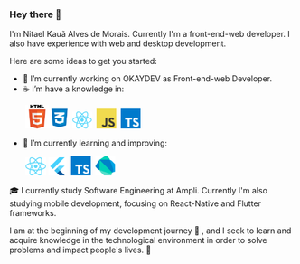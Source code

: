### Hey there 👋

I'm Nitael Kauã Alves de Morais. Currently I'm a front-end-web developer. I also have experience with web and desktop development.

Here are some ideas to get you started:

- 🔭 I’m currently working on OKAYDEV as Front-end-web Developer.
- ☕  I’m have a knowledge in:

&emsp;&emsp;<img src="https://github.com/Nitael-dev/imgs/blob/master/html5.png" width="42" title="HTML5"><img src="https://github.com/Nitael-dev/imgs/blob/master/css3.png" width="37" title="CSS3">&nbsp;<img src="https://github.com/Nitael-dev/imgs/blob/master/React.png" width="35" title="React.JS">&nbsp;&nbsp;<img src="https://github.com/Nitael-dev/imgs/blob/master/javascript.png" width="35" title="JavaScript">&nbsp;&nbsp;<img src="https://github.com/Nitael-dev/imgs/blob/master/typescript.png" width="35" title="TypeScript">
- 🌱 I’m currently learning and improving:

&emsp;&emsp;<img src="https://github.com/Nitael-dev/imgs/blob/master/react-native.png" width="37" title="React Native">&nbsp;<img src="https://github.com/Nitael-dev/imgs/blob/master/flutter.png" width="32" title="Flutter">&nbsp;&nbsp;<img src="https://github.com/Nitael-dev/imgs/blob/master/typescript.png" width="35" title="TypeScript">&nbsp;&nbsp;<img src="https://github.com/Nitael-dev/imgs/blob/master/dart.png" width="35" title="Dart">

🎓 I currently study Software Engineering at Ampli. Currently I'm also studying mobile development, focusing on React-Native and Flutter frameworks.

I am at the beginning of my development journey 🧭 , and I seek to learn and acquire knowledge in the technological environment in order to solve problems and impact people's lives. 💚
